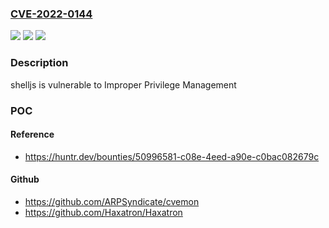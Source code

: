 ### [CVE-2022-0144](https://cve.mitre.org/cgi-bin/cvename.cgi?name=CVE-2022-0144)
![](https://img.shields.io/static/v1?label=Product&message=shelljs%2Fshelljs&color=blue)
![](https://img.shields.io/static/v1?label=Version&message=n%2Fa&color=blue)
![](https://img.shields.io/static/v1?label=Vulnerability&message=CWE-269%20Improper%20Privilege%20Management&color=brighgreen)

### Description

shelljs is vulnerable to Improper Privilege Management

### POC

#### Reference
- https://huntr.dev/bounties/50996581-c08e-4eed-a90e-c0bac082679c

#### Github
- https://github.com/ARPSyndicate/cvemon
- https://github.com/Haxatron/Haxatron

